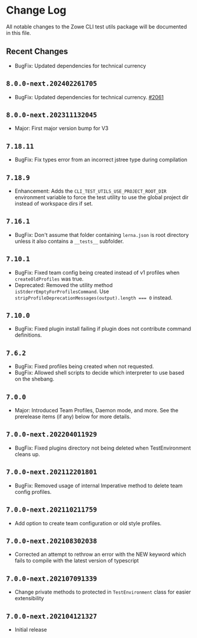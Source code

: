 # Change Log

All notable changes to the Zowe CLI test utils package will be documented in this file.

## Recent Changes

- BugFix: Updated dependencies for technical currency []()

## `8.0.0-next.202402261705`

- BugFix: Updated dependencies for technical currency. [#2061](https://github.com/zowe/zowe-cli/pull/2061)

## `8.0.0-next.202311132045`

- Major: First major version bump for V3

## `7.18.11`

- BugFix: Fix types error from an incorrect jstree type during compilation

## `7.18.9`

- Enhancement: Adds the `CLI_TEST_UTILS_USE_PROJECT_ROOT_DIR` environment variable to force the test utility to use the global project dir instead of workspace dirs if set.

## `7.16.1`

- BugFix: Don't assume that folder containing `lerna.json` is root directory unless it also contains a `__tests__` subfolder.

## `7.10.1`

- BugFix: Fixed team config being created instead of v1 profiles when `createOldProfiles` was true.
- Deprecated: Removed the utility method `isStderrEmptyForProfilesCommand`. Use `stripProfileDeprecationMessages(output).length === 0` instead.

## `7.10.0`

- BugFix: Fixed plugin install failing if plugin does not contribute command definitions.

## `7.6.2`

- BugFix: Fixed profiles being created when not requested.
- BugFix: Allowed shell scripts to decide which interpreter to use based on the shebang.

## `7.0.0`

- Major: Introduced Team Profiles, Daemon mode, and more. See the prerelease items (if any) below for more details.

## `7.0.0-next.202204011929`

- BugFix: Fixed plugins directory not being deleted when TestEnvironment cleans up.

## `7.0.0-next.202112201801`

- BugFix: Removed usage of internal Imperative method to delete team config profiles.

## `7.0.0-next.202110211759`

- Add option to create team configuration or old style profiles.

## `7.0.0-next.202108302038`

- Corrected an attempt to rethrow an error with the NEW keyword which fails to compile with the latest version of typescript

## `7.0.0-next.202107091339`

- Change private methods to protected in `TestEnvironment` class for easier extensibility

## `7.0.0-next.202104121327`

- Initial release
